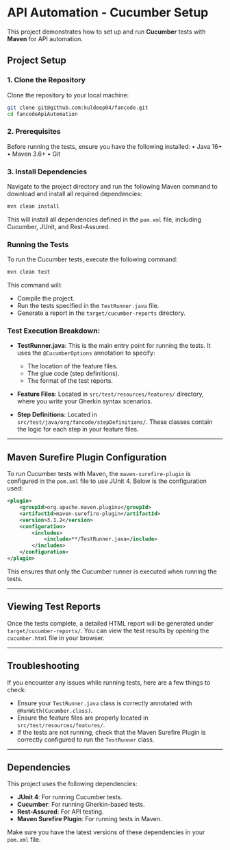 # API Automation - Cucumber Setup

This project demonstrates how to set up and run **Cucumber** tests with **Maven** for API automation.

## Project Setup

### 1. Clone the Repository

Clone the repository to your local machine:
```bash
git clone git@github.com:kuldeep04/fancode.git
cd fancodeApiAutomation
```
### 2. Prerequisites

Before running the tests, ensure you have the following installed:
	•	Java 16+
	•	Maven 3.6+
	•	Git

### 3. Install Dependencies

Navigate to the project directory and run the following Maven command to download and install all required dependencies:
```bash
mvn clean install
```
This will install all dependencies defined in the `pom.xml` file, including Cucumber, JUnit, and Rest-Assured.

### Running the Tests

To run the Cucumber tests, execute the following command:

```bash
mvn clean test
```

This command will:
- Compile the project.
- Run the tests specified in the `TestRunner.java` file.
- Generate a report in the `target/cucumber-reports` directory.

### Test Execution Breakdown:

- **TestRunner.java**: This is the main entry point for running the tests. It uses the `@CucumberOptions` annotation to specify:
    - The location of the feature files.
    - The glue code (step definitions).
    - The format of the test reports.

- **Feature Files**: Located in `src/test/resources/features/` directory, where you write your Gherkin syntax scenarios.

- **Step Definitions**: Located in `src/test/java/org/fancode/stepDefinitions/`. These classes contain the logic for each step in your feature files.

---

## Maven Surefire Plugin Configuration

To run Cucumber tests with Maven, the `maven-surefire-plugin` is configured in the `pom.xml` file to use JUnit 4. Below is the configuration used:

```xml
<plugin>
    <groupId>org.apache.maven.plugins</groupId>
    <artifactId>maven-surefire-plugin</artifactId>
    <version>3.1.2</version>
    <configuration>
        <includes>
            <include>**/TestRunner.java</include>
        </includes>
    </configuration>
</plugin>
```

This ensures that only the Cucumber runner is executed when running the tests.

---

## Viewing Test Reports

Once the tests complete, a detailed HTML report will be generated under `target/cucumber-reports/`. You can view the test results by opening the `cucumber.html` file in your browser.

---

## Troubleshooting

If you encounter any issues while running tests, here are a few things to check:

- Ensure your `TestRunner.java` class is correctly annotated with `@RunWith(Cucumber.class)`.
- Ensure the feature files are properly located in `src/test/resources/features/`.
- If the tests are not running, check that the Maven Surefire Plugin is correctly configured to run the `TestRunner` class.

---

## Dependencies

This project uses the following dependencies:
- **JUnit 4**: For running Cucumber tests.
- **Cucumber**: For running Gherkin-based tests.
- **Rest-Assured**: For API testing.
- **Maven Surefire Plugin**: For running tests in Maven.

Make sure you have the latest versions of these dependencies in your `pom.xml` file.
